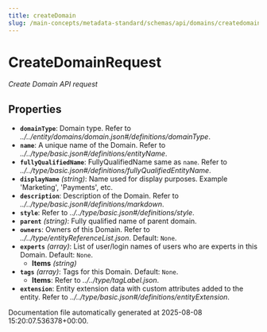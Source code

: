 ```yaml
---
title: createDomain
slug: /main-concepts/metadata-standard/schemas/api/domains/createdomain
---
```


# CreateDomainRequest

*Create Domain API request*

## Properties

- **`domainType`**: Domain type. Refer to *../../entity/domains/domain.json#/definitions/domainType*.
- **`name`**: A unique name of the Domain. Refer to *../../type/basic.json#/definitions/entityName*.
- **`fullyQualifiedName`**: FullyQualifiedName same as `name`. Refer to *../../type/basic.json#/definitions/fullyQualifiedEntityName*.
- **`displayName`** *(string)*: Name used for display purposes. Example 'Marketing', 'Payments', etc.
- **`description`**: Description of the Domain. Refer to *../../type/basic.json#/definitions/markdown*.
- **`style`**: Refer to *../../type/basic.json#/definitions/style*.
- **`parent`** *(string)*: Fully qualified name of parent domain.
- **`owners`**: Owners of this Domain. Refer to *../../type/entityReferenceList.json*. Default: `None`.
- **`experts`** *(array)*: List of user/login names of users who are experts in this Domain. Default: `None`.
  - **Items** *(string)*
- **`tags`** *(array)*: Tags for this Domain. Default: `None`.
  - **Items**: Refer to *../../type/tagLabel.json*.
- **`extension`**: Entity extension data with custom attributes added to the entity. Refer to *../../type/basic.json#/definitions/entityExtension*.


Documentation file automatically generated at 2025-08-08 15:20:07.536378+00:00.
